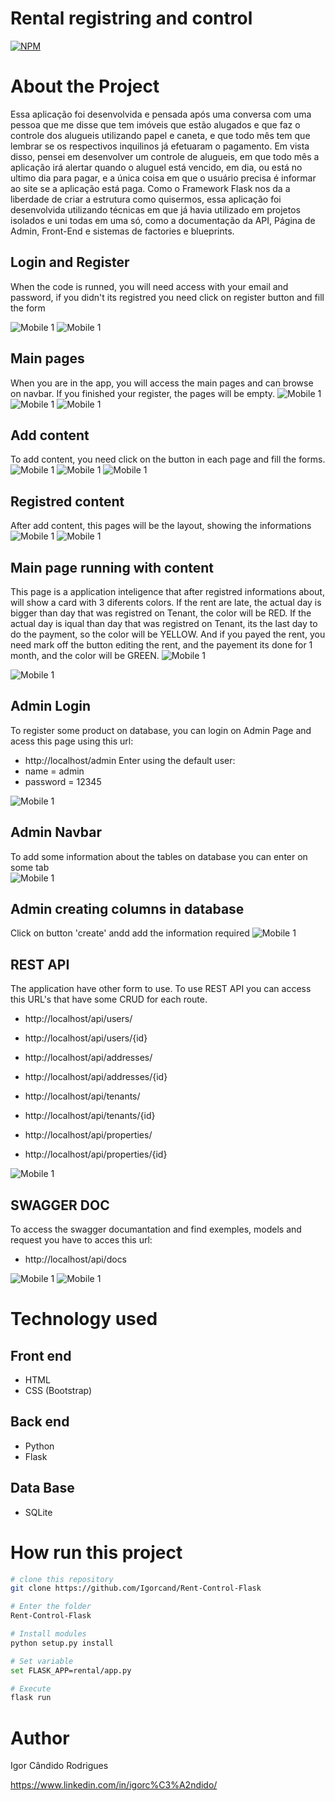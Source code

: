 # Rental registring and control

[![NPM](https://img.shields.io/npm/l/react)](https://github.com/Igorcand/Pydaria-Flask/blob/master/LICENSE) 

# About the Project
Essa aplicação foi desenvolvida e pensada após uma conversa com uma pessoa que me disse que tem imóveis que estão alugados e que faz o controle dos alugueis utilizando papel e caneta, e que todo mês tem que lembrar se os respectivos inquilinos já efetuaram o pagamento.
Em vista disso, pensei em desenvolver um controle de alugueis, em que todo mês a aplicação irá alertar quando o aluguel está vencido, em dia, ou está no ultimo dia para pagar, e a única coisa em que o usuário precisa é informar ao site se a aplicação está paga.
Como o Framework Flask nos da a liberdade de criar a estrutura como quisermos, essa aplicação foi desenvolvida utilizando técnicas em que já havia utilizado em projetos isolados e uni todas em uma só, como a documentação da API, Página de Admin, Front-End e sistemas de factories e blueprints.


## Login and Register
When the code is runned, you will need access with your email and password, if you didn't its registred you need click on register button and fill the form

![Mobile 1](https://github.com/Igorcand/Rent-Control-Flask/blob/master/assets/login.png) 
![Mobile 1](https://github.com/Igorcand/Rent-Control-Flask/blob/master/assets/register.png) 

## Main pages 
When you are in the app, you will access the main pages and can browse on navbar. If you finished your register, the pages will be empty.
![Mobile 1](https://github.com/Igorcand/Rent-Control-Flask/blob/master/assets/initial_home.png) 
![Mobile 1](https://github.com/Igorcand/Rent-Control-Flask/blob/master/assets/initial_address.png) 
![Mobile 1](https://github.com/Igorcand/Rent-Control-Flask/blob/master/assets/initial_tenants.png) 

## Add content
To add content, you need click on the button in each page and fill the forms.
![Mobile 1](https://github.com/Igorcand/Rent-Control-Flask/blob/master/assets/add_rent.png) 
![Mobile 1](https://github.com/Igorcand/Rent-Control-Flask/blob/master/assets/add_address.png) 
![Mobile 1](https://github.com/Igorcand/Rent-Control-Flask/blob/master/assets/add_tenant.png) 

## Registred content
After add content, this pages will be the layout, showing the informations
![Mobile 1](https://github.com/Igorcand/Rent-Control-Flask/blob/master/assets/registred_tenants.png) 
![Mobile 1](https://github.com/Igorcand/Rent-Control-Flask/blob/master/assets/registred_address.png) 

## Main page running with content
This page is a application inteligence that after registred informations about, will show a card with 3 diferents colors. If the rent are late, the actual day is bigger than day that was registred on Tenant, the color will be RED. If the actual day is iqual than day that was registred on Tenant, its the last day to do the payment, so the color will be YELLOW. And if you payed the rent, you need mark off the button editing the rent, and the payement its done for 1 month, and the color will be GREEN.
![Mobile 1](https://github.com/Igorcand/Rent-Control-Flask/blob/master/assets/lated_rent.png) 

![Mobile 1](https://github.com/Igorcand/Rent-Control-Flask/blob/master/assets/last_and_inday_rents.png) 

## Admin Login 
To register some product on database, you can login on Admin Page and acess this page using this url:
- http://localhost/admin
Enter using the default user:
- name = admin
- password = 12345

![Mobile 1](https://github.com/Igorcand/Rent-Control-Flask/blob/master/assets/login_admin.png) 

## Admin Navbar 
To add some information about the tables on database you can enter on some tab  
![Mobile 1](https://github.com/Igorcand/Rent-Control-Flask/blob/master/assets/admin.png) 

## Admin creating columns in database 
Click on button 'create' andd add the information required
![Mobile 1](https://github.com/Igorcand/Rent-Control-Flask/blob/master/assets/registring_prop.png) 


## REST API
The application have other form to use. To use REST API you can access this URL's that have some CRUD for each route.
- http://localhost/api/users/
- http://localhost/api/users/{id}

- http://localhost/api/addresses/
- http://localhost/api/addresses/{id}

- http://localhost/api/tenants/
- http://localhost/api/tenants/{id}

- http://localhost/api/properties/
- http://localhost/api/properties/{id}


![Mobile 1](https://github.com/Igorcand/Rent-Control-Flask/blob/master/assets/routes_api.png) 


## SWAGGER DOC
To access the swagger documantation and find exemples, models and request you have to acces this url:
- http://localhost/api/docs

![Mobile 1](https://github.com/Igorcand/Rent-Control-Flask/blob/master/assets/docs_api1.png) 
![Mobile 1](https://github.com/Igorcand/Rent-Control-Flask/blob/master/assets/docs_api2.png) 


# Technology used

## Front end
- HTML  
- CSS (Bootstrap)

## Back end
- Python
- Flask

## Data Base
- SQLite


# How run this project

```bash
# clone this repository
git clone https://github.com/Igorcand/Rent-Control-Flask

# Enter the folder 
Rent-Control-Flask

# Install modules
python setup.py install

# Set variable
set FLASK_APP=rental/app.py

# Execute
flask run
```


# Author

Igor Cândido Rodrigues

https://www.linkedin.com/in/igorc%C3%A2ndido/
